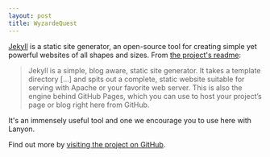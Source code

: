 ```yaml
---  
layout: post  
title: WyzardeQuest  
---  
```


<script type="text/javascript" src="/game.min.js">  

</script>  

<div id="canvas"></div>  

[Jekyll](http://jekyllrb.com) is a static site generator, an open-source tool for creating simple yet powerful websites of all shapes and sizes. From [the project's readme](https://github.com/mojombo/jekyll/blob/master/README.markdown):  

  > Jekyll is a simple, blog aware, static site generator. It takes a template directory [...] and spits out a complete, static website suitable for serving with Apache or your favorite web server. This is also the engine behind GitHub Pages, which you can use to host your project’s page or blog right here from GitHub.  

It's an immensely useful tool and one we encourage you to use here with Lanyon.  

Find out more by [visiting the project on GitHub](https://github.com/mojombo/jekyll).  
